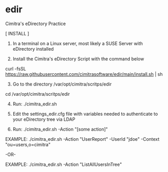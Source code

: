 # edir
Cimitra's eDirectory Practice

[ INSTALL ]

1. In a terminal on a Linux server, most likely a SUSE Server with eDirectory installed

2. Install the Cimitra's eDirectory Script with the command below

curl -fsSL https://raw.githubusercontent.com/cimitrasoftware/edir/main/install.sh | sh

3. Go to the directory /var/opt/cimitra/scritps/edir

cd /var/opt/cimitra/scritps/edir

4. Run: ./cimitra_edir.sh

5. Edit the settings_edir.cfg file with variables needed to authenticate to your eDirectory tree via LDAP

6. Run: ./cimitra_edir.sh -Action "[some action]"
  
EXAMPLE: ./cimitra_edir.sh -Action "UserReport" -UserId "jdoe" -Context "ou=users,o=cimitra"
  
-OR- 
 
EXAMPLE: ./cimitra_edir.sh -Action "ListAllUsersInTree"
 
